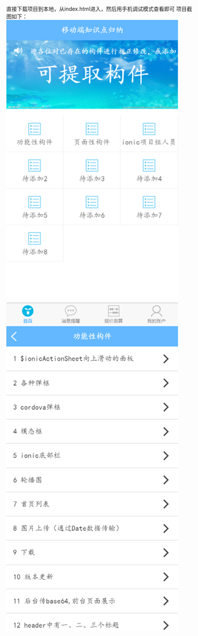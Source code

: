 直接下载项目到本地，从index.html进入，然后用手机调试模式查看即可 
项目截图如下： 
![image](https://github.com/Amanda-wang-belle/ionic_Aj_H5_Summary/blob/master/www/projectImg/1.png)
![image](https://github.com/Amanda-wang-belle/ionic_Aj_H5_Summary/blob/master/www/projectImg/2.png)
